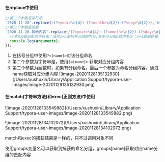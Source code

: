 #### 在replace中使用

```js
//第二个参数是字符串
'2020-11-28'.replace(/(?<year>\d{4})-(?<month>\d{2})-(?<day>\d{2})/,'$<day>-$<month>-$<year>');
//第二个参数是函数
'2020-11-28-其他内容'.replace(/(?<year>\d{4})-(?<month>\d{2})-(?<day>\d{2})/,function(){
  //索引0是匹配的字符串；后续1~n是括号分组的内容,有多少分组n就为多少；n+1是偏移量，也就是匹配的字符串的开头的;倒数第二个是源字符串；最后一个是命名分组的内容
  console.log(arguments);
});
```

1. 在括号分组中使用`?<[name]>`对该分组命名
2. 第二个参数为字符串是，使用`$<[name]>` 获取对应分组内容
3. 第二个参数为函数时，如果有分组命名，最后一个参数为命名分组内容，通过name获取对应分组内容 
   ![image-20201128135132930](/Users/xushuxin/Library/Application Support/typora-user-images/image-20201128135132930.png)

#### 在match(字符串方法)和exec(正则方法)中使用

![image-20201128133549882](/Users/xushuxin/Library/Application Support/typora-user-images/image-20201128133549882.png)

![image-20201128134102072](/Users/xushuxin/Library/Application Support/typora-user-images/image-20201128134102072.png)

match和exec的捕获结果是一样的，只不过调用对象不同

使用groups变量名可以获取到捕获的命名分组，groups[name]获取对应name分组的匹配内容

